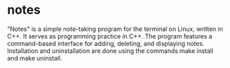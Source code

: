 # notes
"Notes" is a simple note-taking program for the terminal on Linux, written in C++. It serves as programming practice in C++. The program features a command-based interface for adding, deleting, and displaying notes. Installation and uninstallation are done using the commands make install and make uninstall.
